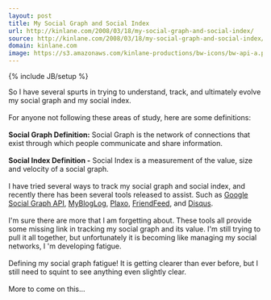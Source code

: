 ```yaml
---
layout: post
title: My Social Graph and Social Index
url: http://kinlane.com/2008/03/18/my-social-graph-and-social-index/
source: http://kinlane.com/2008/03/18/my-social-graph-and-social-index/
domain: kinlane.com
image: https://s3.amazonaws.com/kinlane-productions/bw-icons/bw-api-a.png
---
```

{% include JB/setup %}

<p>
     So I have several spurts in trying to understand, track, and ultimately evolve my social graph and my social index.
     <br />
     <br />
     For anyone not following these areas of study, here are some definitions:
     <br />
     <br />
     <strong>Social Graph Definition:</strong> Social Graph is the network of connections that exist through which people communicate and share information.
     <br />
     <br />
     <strong>Social Index Definition -</strong> Social Index is a measurement of the value, size and velocity of a social graph.
     <br />
     <br />
     I have tried several ways to track my social graph and social index, and recently there has been several tools released to assist. Such as <a href="http://code.google.com/apis/socialgraph/">Google Social Graph API</a>, <a href="http://www.mybloglog.com/buzz/members/kinlane/">MyBlogLog</a>, <a href="http://www.plaxo.com/">Plaxo</a>, <a href="http://friendfeed.com/">FriendFeed</a>, and <a href="http://disqus.com/">Disqus</a>.
     <br />
     <br />
     I'm sure there are more that I am forgetting about. These tools all provide some missing link in tracking my social graph and its value. I'm still trying to pull it all together, but unfortunately it is becoming like managing my social networks, I 'm developing fatigue.
     <br />
     <br />
     Defining my social graph fatigue! It is getting clearer than ever before, but I still need to squint to see anything even slightly clear.
     <br />
     <br />
     More to come on this...
</p>